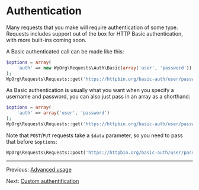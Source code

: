 Authentication
==============
Many requests that you make will require authentication of some type. Requests
includes support out of the box for HTTP Basic authentication, with more
built-ins coming soon.

A Basic authenticated call can be made like this:

```php
$options = array(
    'auth' => new WpOrg\Requests\Auth\Basic(array('user', 'password'))
);
WpOrg\Requests\Requests::get('https://httpbin.org/basic-auth/user/password', array(), $options);
```

As Basic authentication is usually what you want when you specify a username
and password, you can also just pass in an array as a shorthand:

```php
$options = array(
    'auth' => array('user', 'password')
);
WpOrg\Requests\Requests::get('https://httpbin.org/basic-auth/user/password', array(), $options);
```

Note that `POST`/`PUT` requests take a `$data` parameter, so you need to pass that
before `$options`:

```php
WpOrg\Requests\Requests::post('https://httpbin.org/basic-auth/user/password', array(), null, $options);
```

***

Previous: [Advanced usage](usage-advanced.md)

Next: [Custom authentification](authentication-custom.md)
